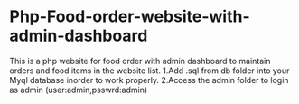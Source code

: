 # Php-Food-order-website-with-admin-dashboard
This is a php website for food order with admin dashboard to maintain orders and food items in the website list.
1.Add .sql from db folder into your Myql database inorder to work properly.
2.Access the admin folder to login as admin (user:admin,psswrd:admin)
